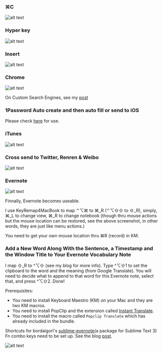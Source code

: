 ### ⌘C
![alt text](http://i.imgur.com/jgq2pS7.png "⌘C")

### Hyper key
![alt text](http://i.imgur.com/iM3dWBg.png "Hyper key")

### Insert
![alt text](http://i.imgur.com/S8kgMg0.png "Insert")

### Chrome
![alt text](http://i.imgur.com/sfJMTrc.png "Chrome")

On Custom Search Engines, see my [post](http://lsfalimis.github.io/2014/05/03/chrome-custom-search-engines-i-use/)

### 1Password Auto create and then auto fill or send to iOS

Please check [here](http://lsfalimis.github.io/2014/05/04/auto-create-a-new-password-and-auto-fill-or-send-to-ios-an-example/) for use.

### iTunes
![alt text](http://i.imgur.com/jHLN1be.png "iTunes")

### Cross send to Twitter, Renren & Weibo
![alt text](http://i.imgur.com/g29cwaO.png "Cross send to Twitter, Renren & Weibo")

### Evernote
![alt text](http://i.imgur.com/Adv39F4.png "Insert")

Finnally, Evernote becomes useable. 

I use KeyRemap4MacBook to map ⌃⌥⌘ to ⌘_R (⌃⌥⇧⇧ to ⇧_R), simply, ⌘_L to change view, ⌘_R to change notebook (though thru mouse actions but the mouse location can be restored, see the above screenshot, in other words, they are just like menu actions.)

You need to get your own mouse location thru ⌘R (record) in KM.

### Add a New Word Along With the Sentence, a Timestamp and the Window Title to Your Evernote Vocabulary Note

I map ⇧_R to ^⌥⇧ (see my blog for more info). Type ^⌥⇧1 to set the clipboard to the word and the meaning (from Google Translate). You will need to decide what to append to that word for this Evernote note, select that, and press ^⌥⇧2. Done!

Prerequisites:

- You need to install Keyboard Maestro (KM) on your Mac and they are two KM macros.
- You need to install PopClip and the extension called [Instant Translate](https://pilotmoon.com/popclip/extensions/page/InstantTranslate).
- You need to install the macro called `Popclip Translate` which has already included in the bundle.


Shortcuts for bordaigorl's [sublime-evernote](https://github.com/bordaigorl/sublime-evernote)(a package for Sublime Text 3)
Fn combo keys need to be set up. See the blog [post](http://lsfalimis.github.io/mac/2014/05/08/my-no-programmer-window-management-and-keyboard-shortcuts-settings/).

![alt text](http://i.imgur.com/a5wbOqU.png "Insert")